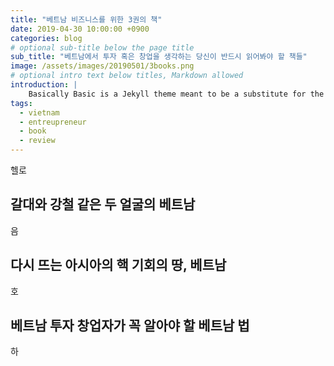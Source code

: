 ```yaml
---
title: "베트남 비즈니스를 위한 3권의 책"
date: 2019-04-30 10:00:00 +0900
categories: blog
# optional sub-title below the page title
sub_title: "베트남에서 투자 혹은 창업을 생각하는 당신이 반드시 읽어봐야 할 책들"
image: /assets/images/20190501/3books.png
# optional intro text below titles, Markdown allowed
introduction: |
    Basically Basic is a Jekyll theme meant to be a substitute for the default --- [Minima](https://github.com/jekyll/minima). Conventions and features found in Minima are fully supported by **Basically Basic**.
tags:
  - vietnam
  - entreupreneur
  - book
  - review
---
```

헬로

## 갈대와 강철 같은 두 얼굴의 베트남
음

## 다시 뜨는 아시아의 핵 기회의 땅, 베트남
호

## 베트남 투자 창업자가 꼭 알아야 할 베트남 법
하